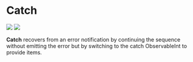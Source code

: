 # Catch
[![](../../../assets/godev.svg?raw=true)](https://pkg.go.dev/github.com/reactivego/rx/test/Catch?tab=doc)
[![](../../../assets/rx.svg?raw=true)](http://reactivex.io/documentation/operators/catch.html)

**Catch** recovers from an error notification by continuing the sequence without
emitting the error but by switching to the catch ObservableInt to provide
items.
